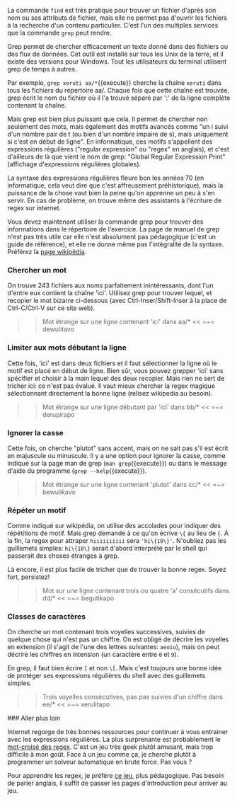 La commande ```find``` est très pratique pour trouver un fichier
d'après son nom ou ses attributs de fichier, mais elle ne permet pas
d'ouvrir les fichiers à la recherche d'un contenu particulier. C'est
l'un des multiples services que la commande ```grep``` peut rendre.

Grep permet de chercher efficacement un texte donné dans des fichiers
ou des flux de données.  Cet outil est installé sur tous les Unix de
la terre, et il existe des versions pour Windows. Tout les
utilisateurs du terminal utilisent grep de temps à autres.

Par exemple, ```grep xeruti aa/*```{{execute}} cherche la chaîne
``xeruti`` dans tous les fichiers du répertoire aa/. Chaque fois que
cette chaîne est trouvée, grep écrit le nom du fichier où il l'a
trouvé séparé par ':' de la ligne complète contenant la chaîne.

Mais grep est bien plus puissant que cela. Il permet de chercher non
seulement des mots, mais également des motifs avancés comme "un i
suivi d'un nombre pair de t (ou bien d'un nombre impaire de s), mais
uniquement si c'est en début de ligne". En informatique, ces motifs
s'appellent des expressions régulières ("regular expression" ou "regex"
en anglais), et c'est d'ailleurs de là que vient le nom de grep:
"Global Regular Expression Print" (affichage d'expressions
régulières globales). 

La syntaxe des expressions régulières fleure bon les années 70 (en
informatique, cela veut dire que c'est affreusement préhistorique),
mais la puissance de la chose vaut bien la peine qu'on apprenne un peu
à s'en servir. En cas de problème, on trouve même des assistants à
l'écriture de regex sur internet.

Vous devez maintenant utiliser la commande grep pour trouver des
informations dans le répertoire de l'exercice. La page de manuel de
grep n'est pas très utile car elle n'est absolument pas pédagogique
(c'est un guide de référence), et elle ne donne même pas l'intégralité
de la syntaxe. Préférez la [page
wikipédia](https://fr.wikipedia.org/wiki/Expression_r%C3%A9guli%C3%A8re#Utilisation).

### Chercher un mot

On trouve 243 fichiers aux noms parfaitement inintéressants, dont l'un
d'entre eux contient la chaîne 'ici'. Utilisez grep pour trouver
lequel, et recopier le mot bizarre ci-dessous (avec
Ctrl-Inser/Shift-Inser à la place de Ctrl-C/Ctrl-V sur ce site web).

>> Mot étrange sur une ligne contenant 'ici' dans aa/* <<
=~= dewulitavo

### Limiter aux mots débutant la ligne

Cette fois, 'ici' est dans deux fichiers et il faut sélectionner la
ligne où le motif est placé en début de ligne. Bien sûr, vous pouvez
grepper 'ici' sans spécifier et choisir à la main lequel des deux
recopier. Mais rien ne sert de tricher ici: ce n'est pas évalué. Il
vaut mieux chercher la regex magique sélectionnant directement la
bonne ligne (relisez wikipedia au besoin).

>> Mot étrange sur une ligne débutant par 'ici' dans bb/* <<
=~= derupirapo

### Ignorer la casse

Cette fois, on cherche "plutot" sans accent, mais on ne sait pas s'il
est écrit en majuscule ou minuscule. Il y a une option pour ignorer la
casse, comme indiqué sur la page man de grep (```man grep```{{execute}})
ou dans le message d'aide du programme (```grep --help```{{execute}}).

>> Mot étrange sur une ligne contenant 'plutot' dans cc/* <<
=~= bewulikavo

### Répéter un motif

Comme indiqué sur wikipédia, on utilise des accolades pour indiquer
des répétitions de motif. Mais grep demande à ce qu'on écrive ``\{`` au
lieu de ``{``. À la fin, la regex pour attraper ``hiiiiiiiiii`` sera
``'hi\{10\}'``. N'oubliez pas les guillemets simples: ``hi\{10\}``
serait d'abord interprété par le shell qui passerait des choses
étranges à grep.

Là encore, il est plus facile de tricher que de trouver la bonne
regex. Soyez fort, persistez!

>> Mot sur une ligne contenant trois ou quatre 'a' consécutifs dans dd/* <<
=~= begutikapo

### Classes de caractères

On cherche un mot contenant trois voyelles successives, suivies de
quelque chose qui n'est pas un chiffre. On est obligé de décrire les
voyelles en extension (il s'agit de l'une des lettres suivantes:
``aeoiu``), mais on peut décrire les chiffres en intension (un
caractère entre ``0`` et ``9``).

En grep, il faut bien écrire ``[`` et non ``\[``. Mais c'est toujours
une bonne idée de protéger ses expressions régulières du shell avec
des guillemets simples.

>> Trois voyelles consécutives, pas pas suivies d'un chiffre dans ee/* <<
=~= xerulitapo

### Aller plus loin

Internet regorge de très bonnes ressources pour continuer à vous
entrainer avec les expressions régulières. La plus surprenante est
probablement le [mot-croisé des regex](https://regexcrossword.com).
C'est un jeu très geek plutôt amusant, mais trop difficile à mon goût.
Face à un jeu comme ça, je cherche plutôt à programmer un solveur
automatique en brute force. Pas vous ?

Pour apprendre les regex, je préfère [ce jeu](play.inginf.units.it/),
plus pédagogique. Pas besoin de parler anglais, il suffit de passer
les pages d'introduction pour arriver au jeu.
